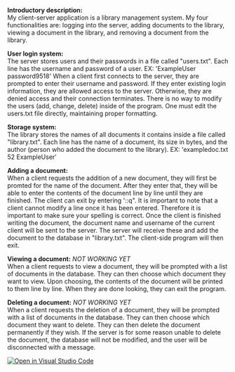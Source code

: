 **Introductory description:**  
My client-server application is a library management system. My four functionalities are: logging into the server, adding documents to the library, viewing a document in the library, and removing a document from the library.

**User login system:**  
	The server stores users and their passwords in a file called "users.txt". Each line has the username and password of a user.
	EX: 'ExampleUser password9518'
	When a client first connects to the server, they are prompted to enter their username and password. If they enter existing login information, they are allowed access to the server. Otherwise, they are denied access and their connection terminates. 
	There is no way to modify the users (add, change, delete) inside of the program. One must edit the users.txt file directly, maintaining proper formatting.

**Storage system:**  
	The library stores the names of all documents it contains inside a file called "library.txt". Each line has the name of a document, its size in bytes, and the author (person who added the document to the library).
	EX: 'exampledoc.txt 52 ExampleUser'

**Adding a document:**  
	When a client requests the addition of a new document, they will first be promted for the name of the document. After they enter that, they will be able to enter the contents of the document line by line until they are finished. The client can exit by entering '::q".
	It is important to note that a client cannot modify a line once it has been entered. Therefore it is important to make sure your spelling is correct.
	Once the client is finished writing the document, the document name and username of the current client will be sent to the server. The server will receive these and add the document to the database in "library.txt". The client-side program will then exit.

**Viewing a document:** *NOT WORKING YET*  
	When a client requests to view a document, they will be prompted with a list of documents in the database. They can then choose which document they want to view. Upon choosing, the contents of the document will be printed to them line by line. When they are done looking, they can exit the program.

**Deleting a document:** *NOT WORKING YET*  
	When a client requests the deletion of a document, they will be prompted with a list of documents in the database. They can then choose which document they want to delete. They can then delete the document permanently if they wish. If the server is for some reason unable to delete the document, the database will not be modified, and the user will be disconnected with a message.

  
  
[![Open in Visual Studio Code](https://classroom.github.com/assets/open-in-vscode-c66648af7eb3fe8bc4f294546bfd86ef473780cde1dea487d3c4ff354943c9ae.svg)](https://classroom.github.com/online_ide?assignment_repo_id=9090871&assignment_repo_type=AssignmentRepo)
